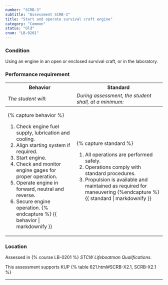 ```yaml
---
number: "SCRB-3"
subtitle: "Assessment SCRB-3"
title: "Start and operate survival craft engine"
category: "Common"
status: "Old"
cnum: "LB-0201"
---
```

### Condition

Using an engine in an open or enclosed survival craft, or in the laboratory.

### Performance requirement 

<table width='100%' class='Guidelines'>
 <thead>
 <tr>
     <th class='thirty'>Behavior</th>
     <th class='seventy'>Standard</th>
 </tr>
 <tr>
     <td><em>The student will:</em></td>
     <td><em>During assessment, the student shall, at a minimum:</em></td>
 </tr>
 </thead>
 <tbody>
 

<tr><td>

{% capture behavior %}
1.  Check engine fuel supply, lubrication and cooling.
2.  Align starting system if required.
3.  Start engine.
4.  Check and monitor engine gages for proper operation.
5.  Operate engine in forward, neutral and reverse.
6.  Secure engine operation.
{% endcapture %}
{{ behavior | markdownify }}

</td><td>

{% capture standard %}
1. All operations are performed safely.
2. Operations comply with standard procedures.
3.  Propulsion is available and maintained as required for maneuvering
{%endcapture %}
{{ standard | markdownify }}

</td></tr>



 </tbody>
 </table>

### Location

Assessed in  {% course  LB-0201 %}  *STCW Lifeboatman Qualifications*.

This assessment supports KUP {% table 621.html#SCRB-X2.1, SCRB-X2.1 %}

***

